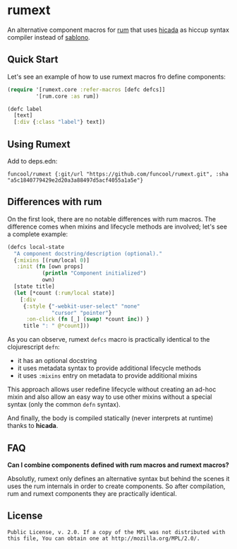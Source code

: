 # rumext #

An alternative component macros for
[rum](https://github.com/tonsky/rum) that uses
[hicada](https://github.com/rauhs/hicada) as hiccup syntax compiler
instead of [sablono](https://github.com/r0man/sablono).

## Quick Start

Let's see an example of how to use rumext macros fro define
components:

```clojure
(require '[rumext.core :refer-macros [defc defcs]]
         '[rum.core :as rum])

(defc label
  [text]
  [:div {:class "label"} text])
```

## Using Rumext

Add to deps.edn:

```
funcool/rumext {:git/url "https://github.com/funcool/rumext.git", :sha "a5c1840779429e2d20a3a88497d5acf4055a1a5e"}
```

## Differences with rum

On the first look, there are no notable differences with rum
macros. The difference comes when mixins and lifecycle methods
are involved; let's see a complete example:

```clojure
(defcs local-state
  "A component docstring/description (optional)."
  {:mixins [(rum/local 0)]
   :init (fn [own props]
           (println "Component initialized")
           own)
  [state title]
  (let [*count (:rum/local state)]
    [:div
     {:style {"-webkit-user-select" "none"
              "cursor" "pointer"}
      :on-click (fn [_] (swap! *count inc)) }
     title ": " @*count]))
```

As you can observe, rumext `defcs` macro is practically identical to
the clojurescript `defn`:

- it has an optional docstring
- it uses metadata syntax to provide additional lifecycle methods
- it uses `:mixins` entry on metadata to provide additional mixins

This approach allows user redefine lifecycle without creating an
ad-hoc mixin and also allow an easy way to use other mixins without
a special syntax (only the common `defn` syntax).

And finally, the body is compiled statically (never interprets at
runtime) thanks to **hicada**.


## FAQ

**Can I combine components defined with rum macros and rumext macros?**

Absolutly, rumext only defines an alternative syntax but behind the
scenes it uses the rum internals in order to create components. So
after compilation, rum and rumext components they are practically
identical.


## License ##

``` This Source Code Form is subject to the terms of the Mozilla
Public License, v. 2.0. If a copy of the MPL was not distributed with
this file, You can obtain one at http://mozilla.org/MPL/2.0/.
